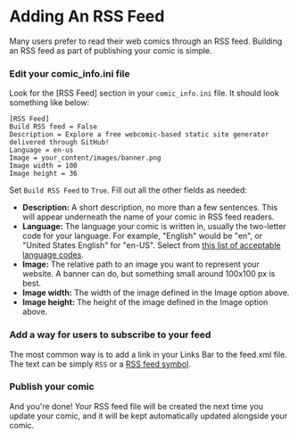 # Adding An RSS Feed

Many users prefer to read their web comics through an RSS feed. Building an RSS feed as part of publishing your comic is simple.

### Edit your comic\_info.ini file

Look for the \[RSS Feed] section in your `comic_info.ini` file. It should look something like below:

```
[RSS Feed]
Build RSS feed = False
Description = Explore a free webcomic-based static site generator delivered through GitHub!
Language = en-us
Image = your_content/images/banner.png
Image width = 100
Image height = 36
```

Set `Build RSS Feed` to `True`. Fill out all the other fields as needed:

* **Description:** A short description, no more than a few sentences. This will appear underneath the name of your comic in RSS feed readers.
* **Language:** The language your comic is written in, usually the two-letter code for your language. For example, "English" would be "en", or "United States English" for "en-US". Select from [this list of acceptable language codes](http://backend.userland.com/stories/storyReader$16).
* **Image:** The relative path to an image you want to represent your website. A banner can do, but something small around 100x100 px is best.
* **Image width:** The width of the image defined in the Image option above.
* **Image height:** The height of the image defined in the Image option above.

### Add a way for users to subscribe to your feed

The most common way is to add a link in your Links Bar to the feed.xml file. The text can be simply `RSS` or a [RSS feed symbol](https://www.google.com/search?q=rss+feed+symbol).

### Publish your comic

And you're done! Your RSS feed file will be created the next time you update your comic, and it will be kept automatically updated alongside your comic.

